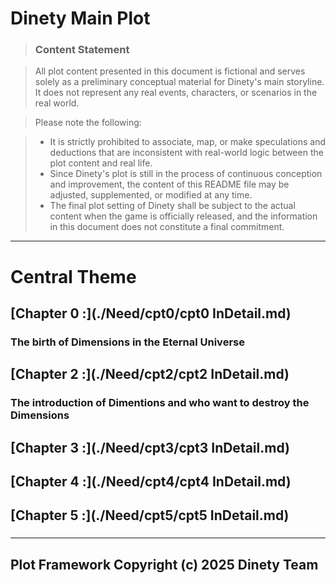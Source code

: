 # Dinety Main Plot
> ### **Content Statement**
 
> All plot content presented in this document is fictional and serves solely as a preliminary conceptual material for Dinety's main storyline. It does not represent any real events, characters, or scenarios in the real world.
 
> Please note the following:
 
> - It is strictly prohibited to associate, map, or make speculations and deductions that are inconsistent with real-world logic between the plot content and real life.
> - Since Dinety's plot is still in the process of continuous conception and improvement, the content of this README file may be adjusted, supplemented, or modified at any time.
> - The final plot setting of Dinety shall be subject to the actual content when the game is officially released, and the information in this document does not constitute a final commitment.
---
# Central Theme
## [Chapter 0 :](./Need/cpt0/cpt0 InDetail.md)
### The birth of Dimensions in the Eternal Universe


## [Chapter 2 :](./Need/cpt2/cpt2 InDetail.md)
### The introduction of Dimentions and who want to destroy the Dimensions

## [Chapter 3 :](./Need/cpt3/cpt3 InDetail.md)
### 

## [Chapter 4 :](./Need/cpt4/cpt4 InDetail.md)
### 

## [Chapter 5 :](./Need/cpt5/cpt5 InDetail.md)
###
---
## Plot Framework Copyright (c) 2025 Dinety Team
